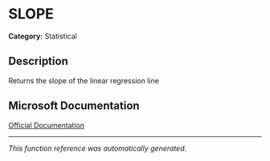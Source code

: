# SLOPE

**Category:** Statistical

## Description
Returns the slope of the linear regression line

## Microsoft Documentation
[Official Documentation](https://support.microsoft.com//en-us/office/slope-function-11fb8f97-3117-4813-98aa-61d7e01276b9)

---
*This function reference was automatically generated.*
